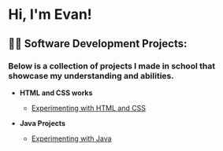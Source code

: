 <h1>Hi, I'm Evan! </h1>



<h2>👨‍💻 Software Development Projects:</h2>
<h3>Below is a collection of projects I made in school that showcase my understanding and abilities.</h3>

- <b>HTML and CSS works</b>
  - [Experimenting with HTML and CSS](https://github.com/EvanDreyer/HtmlCss-projects)
  
- <b>Java Projects</b>
  - [Experimenting with Java](https://github.com/EvanDreyer/Java-Projects)
   <!--
- <b>Python Projects</b>
  - [Experimenting with Python](https://github.com/EvanDreyer/Python)
<h2> Connect with me:</h2>
 <a href="https://www.linkedin.com/in/evan-dreyer-8a3b76281">LinkedIn



